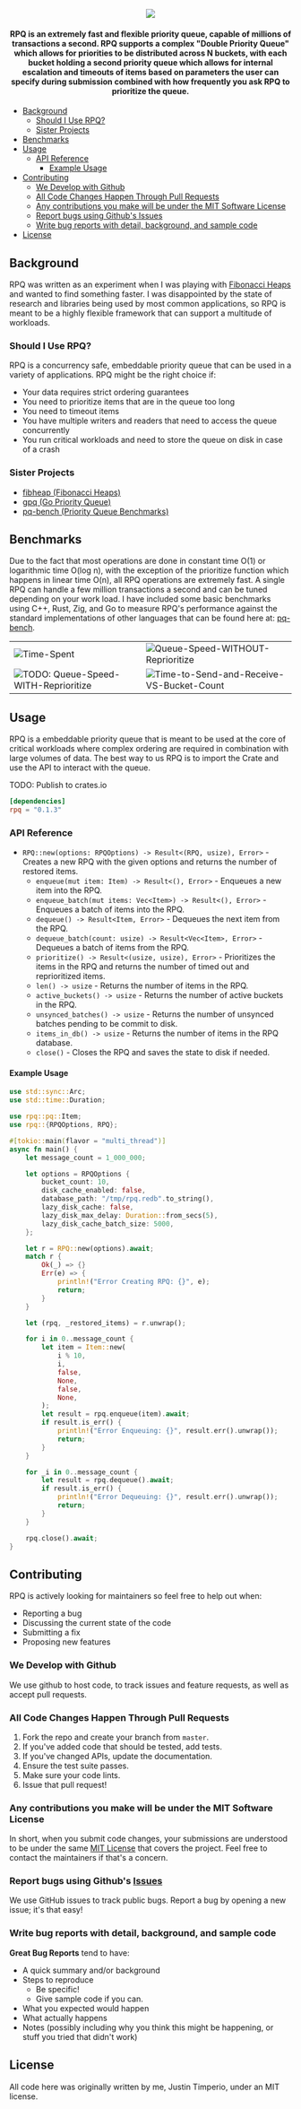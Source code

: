 <p align="center">
  <img src="./docs/rpq.png">
</p>

<h4 align="center">
   RPQ is an extremely fast and flexible priority queue, capable of millions of transactions a second. RPQ supports a complex "Double Priority Queue" which allows for priorities to be distributed across N buckets, with each bucket holding a second priority queue which allows for internal escalation and timeouts of items based on parameters the user can specify during submission combined with how frequently you ask RPQ to prioritize the queue. 
</h4>


- [Background](#background)
  - [Should I Use RPQ?](#should-i-use-rpq)
  - [Sister Projects](#sister-projects)
- [Benchmarks](#benchmarks)
- [Usage](#usage)
  - [API Reference](#api-reference)
    - [Example Usage](#example-usage)
- [Contributing](#contributing)
  - [We Develop with Github](#we-develop-with-github)
  - [All Code Changes Happen Through Pull Requests](#all-code-changes-happen-through-pull-requests)
  - [Any contributions you make will be under the MIT Software License](#any-contributions-you-make-will-be-under-the-mit-software-license)
  - [Report bugs using Github's Issues](#report-bugs-using-githubs-issues)
  - [Write bug reports with detail, background, and sample code](#write-bug-reports-with-detail-background-and-sample-code)
- [License](#license)


## Background
RPQ was written as an experiment when I was playing with [Fibonacci Heaps](https://en.wikipedia.org/wiki/Fibonacci_heap) and wanted to find something faster. I was disappointed by the state of research and libraries being used by most common applications, so RPQ is meant to be a highly flexible framework that can support a multitude of workloads.

### Should I Use RPQ?
RPQ is a concurrency safe, embeddable priority queue that can be used in a variety of applications. RPQ might be the right choice if:
- Your data requires strict ordering guarantees
- You need to prioritize items that are in the queue too long 
- You need to timeout items
- You have multiple writers and readers that need to access the queue concurrently
- You run critical workloads and need to store the queue on disk in case of a crash

### Sister Projects 
- [fibheap (Fibonacci Heaps)](https://github.com/JustinTimperio/fibheap)
- [gpq (Go Priority Queue)](https://github.com/JustinTimperio/gpq)
- [pq-bench (Priority Queue Benchmarks)](https://github.com/JustinTimperio/pq-bench)

## Benchmarks
Due to the fact that most operations are done in constant time O(1) or logarithmic time O(log n), with the exception of the prioritize function which happens in linear time O(n), all RPQ operations are extremely fast. A single RPQ can handle a few million transactions a second and can be tuned depending on your work load. I have included some basic benchmarks using C++, Rust, Zig, and Go to measure RPQ's performance against the standard implementations of other languages that can be found here at: [pq-bench](https://github.com/JustinTimperio/pq-bench). 

|                                                                                                             |                                                                                                  |
|-------------------------------------------------------------------------------------------------------------|--------------------------------------------------------------------------------------------------|
| ![Time-Spent](https://github.com/JustinTimperio/pq-bench/blob/master/docs/Time-Spent-vs-Implementation.png) | ![Queue-Speed-WITHOUT-Reprioritize](./docs/Queue-Speed-Without-Prioritize.png)                   |
| ![TODO: Queue-Speed-WITH-Reprioritize](./docs/Queue-Speed-With-Prioritize.png)                              | ![Time-to-Send-and-Receive-VS-Bucket-Count](./docs/Time-to-Send-and-Receive-VS-Bucket-Count.png) |

## Usage
RPQ is a embeddable priority queue that is meant to be used at the core of critical workloads where complex ordering are required in combination with large volumes of data. The best way to us RPQ is to import the Crate and use the API to interact with the queue.

TODO: Publish to crates.io

```toml
[dependencies]
rpq = "0.1.3"
```

### API Reference
- `RPQ::new(options: RPQOptions) -> Result<(RPQ, usize), Error>` - Creates a new RPQ with the given options and returns the number of restored items.
  - `enqueue(mut item: Item) -> Result<(), Error>` - Enqueues a new item into the RPQ.
  - `enqueue_batch(mut items: Vec<Item>) -> Result<(), Error>` - Enqueues a batch of items into the RPQ.
  - `dequeue() -> Result<Item, Error>` - Dequeues the next item from the RPQ.
  - `dequeue_batch(count: usize) -> Result<Vec<Item>, Error>` - Dequeues a batch of items from the RPQ.
  - `prioritize() -> Result<(usize, usize), Error>` - Prioritizes the items in the RPQ and returns the number of timed out and reprioritized items.
  - `len() -> usize` - Returns the number of items in the RPQ.
  - `active_buckets() -> usize` - Returns the number of active buckets in the RPQ.
  - `unsynced_batches() -> usize` - Returns the number of unsynced batches pending to be commit to disk.
  - `items_in_db() -> usize` - Returns the number of items in the RPQ database.
  - `close()` - Closes the RPQ and saves the state to disk if needed.


#### Example Usage
```rust
use std::sync::Arc;
use std::time::Duration;

use rpq::pq::Item;
use rpq::{RPQOptions, RPQ};

#[tokio::main(flavor = "multi_thread")]
async fn main() {
    let message_count = 1_000_000;

    let options = RPQOptions {
        bucket_count: 10,
        disk_cache_enabled: false,
        database_path: "/tmp/rpq.redb".to_string(),
        lazy_disk_cache: false,
        lazy_disk_max_delay: Duration::from_secs(5),
        lazy_disk_cache_batch_size: 5000,
    };

    let r = RPQ::new(options).await;
    match r {
        Ok(_) => {}
        Err(e) => {
            println!("Error Creating RPQ: {}", e);
            return;
        }
    }

    let (rpq, _restored_items) = r.unwrap();

    for i in 0..message_count {
        let item = Item::new(
            i % 10,
            i,
            false,
            None,
            false,
            None,
        );
        let result = rpq.enqueue(item).await;
        if result.is_err() {
            println!("Error Enqueuing: {}", result.err().unwrap());
            return;
        }
    }

    for _i in 0..message_count {
        let result = rpq.dequeue().await;
        if result.is_err() {
            println!("Error Dequeuing: {}", result.err().unwrap());
            return;
        }
    }

    rpq.close().await;
}
```

## Contributing
RPQ is actively looking for maintainers so feel free to help out when:

- Reporting a bug
- Discussing the current state of the code
- Submitting a fix
- Proposing new features

### We Develop with Github
We use github to host code, to track issues and feature requests, as well as accept pull requests.

### All Code Changes Happen Through Pull Requests
1. Fork the repo and create your branch from `master`.
2. If you've added code that should be tested, add tests.
3. If you've changed APIs, update the documentation.
4. Ensure the test suite passes.
5. Make sure your code lints.
6. Issue that pull request!

### Any contributions you make will be under the MIT Software License
In short, when you submit code changes, your submissions are understood to be under the same [MIT License](http://choosealicense.com/licenses/mit/) that covers the project. Feel free to contact the maintainers if that's a concern.

### Report bugs using Github's [Issues](https://github.com/JustinTimperio/rpq/issues)
We use GitHub issues to track public bugs. Report a bug by opening a new issue; it's that easy!

### Write bug reports with detail, background, and sample code
**Great Bug Reports** tend to have:

- A quick summary and/or background
- Steps to reproduce
  - Be specific!
  - Give sample code if you can.
- What you expected would happen
- What actually happens
- Notes (possibly including why you think this might be happening, or stuff you tried that didn't work)


## License
All code here was originally written by me, Justin Timperio, under an MIT license.